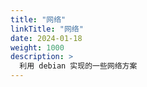 ```yaml
---
title: "网络"
linkTitle: "网络"
date: 2024-01-18
weight: 1000
description: >
  利用 debian 实现的一些网络方案
---
```


